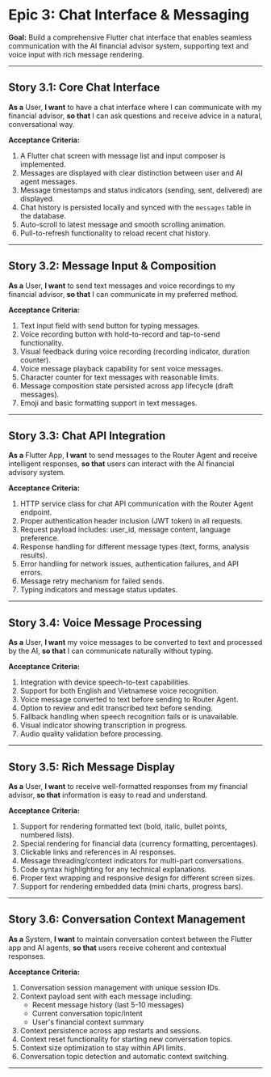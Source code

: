 # Epic 3: Chat Interface & Messaging

**Goal:** Build a comprehensive Flutter chat interface that enables seamless communication with the AI financial advisor system, supporting text and voice input with rich message rendering.

---

## **Story 3.1: Core Chat Interface**
**As a** User,
**I want** to have a chat interface where I can communicate with my financial advisor,
**so that** I can ask questions and receive advice in a natural, conversational way.

**Acceptance Criteria:**
1. A Flutter chat screen with message list and input composer is implemented.
2. Messages are displayed with clear distinction between user and AI agent messages.
4. Message timestamps and status indicators (sending, sent, delivered) are displayed.
5. Chat history is persisted locally and synced with the `messages` table in the database.
6. Auto-scroll to latest message and smooth scrolling animation.
7. Pull-to-refresh functionality to reload recent chat history.

---

## **Story 3.2: Message Input & Composition**
**As a** User,
**I want** to send text messages and voice recordings to my financial advisor,
**so that** I can communicate in my preferred method.

**Acceptance Criteria:**
1. Text input field with send button for typing messages.
2. Voice recording button with hold-to-record and tap-to-send functionality.
3. Visual feedback during voice recording (recording indicator, duration counter).
4. Voice message playback capability for sent voice messages.
5. Character counter for text messages with reasonable limits.
6. Message composition state persisted across app lifecycle (draft messages).
7. Emoji and basic formatting support in text messages.

---

## **Story 3.3: Chat API Integration**
**As a** Flutter App,
**I want** to send messages to the Router Agent and receive intelligent responses,
**so that** users can interact with the AI financial advisory system.

**Acceptance Criteria:**
1. HTTP service class for chat API communication with the Router Agent endpoint.
2. Proper authentication header inclusion (JWT token) in all requests.
3. Request payload includes: user_id, message content, language preference.
4. Response handling for different message types (text, forms, analysis results).
5. Error handling for network issues, authentication failures, and API errors.
6. Message retry mechanism for failed sends.
7. Typing indicators and message status updates.

---

## **Story 3.4: Voice Message Processing**
**As a** User,
**I want** my voice messages to be converted to text and processed by the AI,
**so that** I can communicate naturally without typing.

**Acceptance Criteria:**
1. Integration with device speech-to-text capabilities.
2. Support for both English and Vietnamese voice recognition.
3. Voice message converted to text before sending to Router Agent.
4. Option to review and edit transcribed text before sending.
5. Fallback handling when speech recognition fails or is unavailable.
6. Visual indicator showing transcription in progress.
7. Audio quality validation before processing.

---

## **Story 3.5: Rich Message Display**
**As a** User,
**I want** to receive well-formatted responses from my financial advisor,
**so that** information is easy to read and understand.

**Acceptance Criteria:**
1. Support for rendering formatted text (bold, italic, bullet points, numbered lists).
2. Special rendering for financial data (currency formatting, percentages).
3. Clickable links and references in AI responses.
4. Message threading/context indicators for multi-part conversations.
5. Code syntax highlighting for any technical explanations.
6. Proper text wrapping and responsive design for different screen sizes.
7. Support for rendering embedded data (mini charts, progress bars).

---

## **Story 3.6: Conversation Context Management**
**As a** System,
**I want** to maintain conversation context between the Flutter app and AI agents,
**so that** users receive coherent and contextual responses.

**Acceptance Criteria:**
1. Conversation session management with unique session IDs.
2. Context payload sent with each message including:
   - Recent message history (last 5-10 messages)
   - Current conversation topic/intent
   - User's financial context summary
3. Context persistence across app restarts and sessions.
4. Context reset functionality for starting new conversation topics.
5. Context size optimization to stay within API limits.
6. Conversation topic detection and automatic context switching.

---
